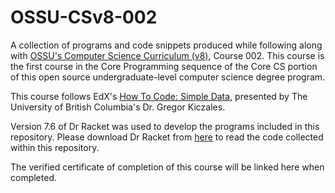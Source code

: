 # OSSU-CSv8-002
A collection of programs and code snippets produced while following along with [OSSU's Computer Science Curriculum (v8)](https://github.com/ossu/computer-science), Course 002. This course is the first course in the Core Programming sequence of the Core CS portion of this open source undergraduate-level computer science degree program.

This course follows EdX's [How To Code: Simple Data](https://www.edx.org/course/how-to-code-simple-data), presented by The University of British Columbia's Dr. Gregor Kiczales.

Version 7.6 of Dr Racket was used to develop the programs included in this repository. Please download Dr Racket from [here](https://racket-lang.org/download/) to read the code collected within this repository. 

The verified certificate of completion of this course will be linked here when completed.
